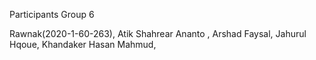  Participants
Group 6

Rawnak(2020-1-60-263),
Atik Shahrear Ananto ,
Arshad Faysal,
Jahurul Hqoue,
Khandaker Hasan Mahmud,


